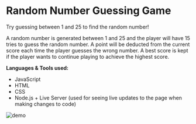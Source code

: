 # Random Number Guessing Game

Try guessing between 1 and 25 to find the random number! 

A random number is generated between 1 and 25 and the player will have 15 tries to guess the random number. A point will be deducted from the current score each time the player guesses the wrong number. A best score is kept if the player wants to continue playing to achieve the highest score.

**Languages & Tools used:**
* JavaScript
* HTML
* CSS
* Node.js + Live Server (used for seeing live updates to the page when making changes to code)

![demo](https://user-images.githubusercontent.com/57569284/127244877-346ab1fd-5ef1-478e-a6e1-d3a148c8438d.gif)
